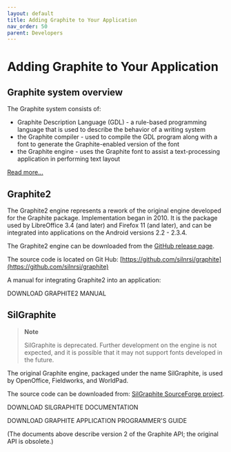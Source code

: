 ```yaml
---
layout: default
title: Adding Graphite to Your Application
nav_order: 50
parent: Developers
---
```


# Adding Graphite to Your Application
 
## Graphite system overview

The Graphite system consists of:

* Graphite Description Language (GDL) - a rule-based programming language that is used to describe the behavior of a writing system
* the Graphite compiler - used to compile the GDL program along with a font to generate the Graphite-enabled version of the font
* the Graphite engine - uses the Graphite font to assist a text-processing application in performing text layout

[Read more...](graphite_techAbout)

## Graphite2

The Graphite2 engine represents a rework of the original engine developed for the Graphite package. Implementation began in 2010. It is the package used by LibreOffice 3.4 (and later) and Firefox 11 (and later), and can be integrated into applications on the Android versions 2.2 - 2.3.4.

The Graphite2 engine can be downloaded from the [GitHub release page](https://github.com/silnrsi/graphite/releases).

The source code is located on Git Hub: [https://github.com/silnrsi/graphite](https://github.com/silnrsi/graphite)

A manual for integrating Graphite2 into an application:

DOWNLOAD GRAPHITE2 MANUAL

## SilGraphite

> **Note**
>
> SilGraphite is deprecated. Further development on the engine is not expected, and it is possible that it may not support fonts developed in the future.

The original Graphite engine, packaged under the name SilGraphite, is used by OpenOffice, Fieldworks, and WorldPad.

The source code can be downloaded from: [SilGraphite SourceForge project](http://sourceforge.net/projects/silgraphite/).

DOWNLOAD SILGRAPHITE DOCUMENTATION

DOWNLOAD GRAPHITE APPLICATION PROGRAMMER'S GUIDE

(The documents above describe version 2 of the Graphite API; the original API is obsolete.)
